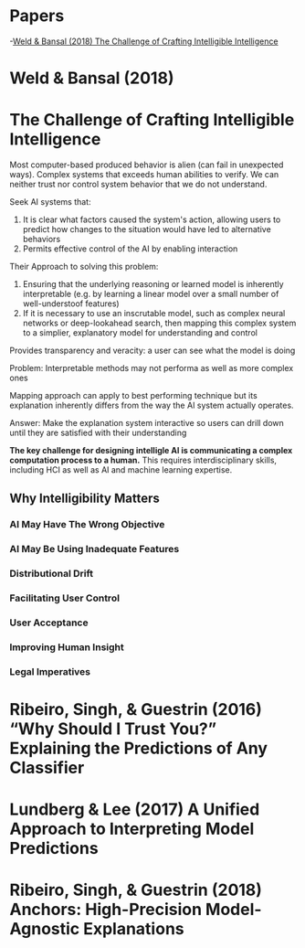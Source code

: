 # Papers
-[Weld & Bansal (2018) The Challenge of Crafting Intelligible Intelligence](#weld-&-bansal-(2018))

# Weld & Bansal (2018) 
# The Challenge of Crafting Intelligible Intelligence

Most computer-based produced behavior is alien (can fail in unexpected ways). Complex systems that exceeds human abilities to verify. We can neither trust nor control system behavior that we do not understand. 

Seek AI systems that:
1. It is clear what factors caused the system's action, allowing users to predict how changes to the situation would have led to alternative behaviors
2. Permits effective control of the AI by enabling interaction

Their Approach to solving this problem:
1) Ensuring that the underlying reasoning or learned model is inherently interpretable (e.g. by learning a linear model over a small number of well-understoof features)
2) If it is necessary to use an inscrutable model, such as complex neural networks or deep-lookahead search, then mapping this complex system to a simplier, explanatory model for understanding and control

Provides transparency and veracity: a user can see what the model is doing

Problem: Interpretable methods may not performa as well as more complex ones

Mapping approach can apply to best performing technique but its explanation inherently differs from the way the AI system actually operates.

Answer: Make the explanation system interactive so users can drill down until they are satisfied with their understanding

**The key challenge for designing intelligle AI is communicating a complex computation process to a human.** This requires interdisciplinary skills, including HCI as well as AI and machine learning expertise. 

## Why Intelligibility Matters
### AI May Have The Wrong Objective

### AI May Be Using Inadequate Features

### Distributional Drift

### Facilitating User Control

### User Acceptance

### Improving Human Insight

### Legal Imperatives

# Ribeiro, Singh, & Guestrin (2016) “Why Should I Trust You?” Explaining the Predictions of Any Classifier

# Lundberg & Lee (2017) A Unified Approach to Interpreting Model Predictions

# Ribeiro, Singh, & Guestrin (2018) Anchors: High-Precision Model-Agnostic Explanations

